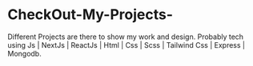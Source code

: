 # CheckOut-My-Projects-
Different Projects are there to show my work and design. Probably tech using Js | NextJs | ReactJs | Html | Css | Scss | Tailwind Css | Express | Mongodb.
